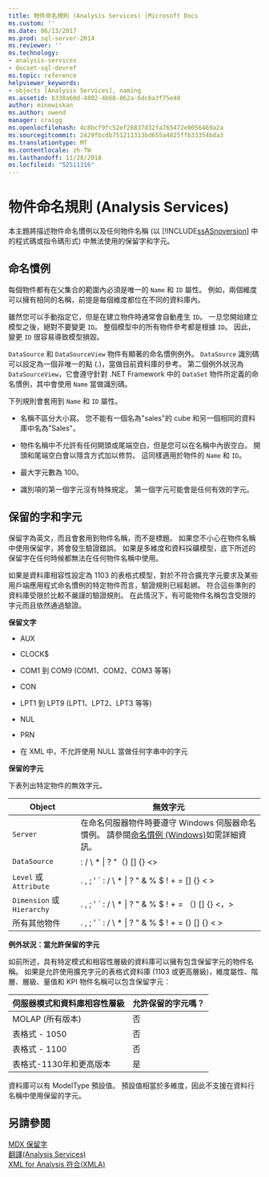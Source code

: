 ```yaml
---
title: 物件命名規則 (Analysis Services) |Microsoft Docs
ms.custom: ''
ms.date: 06/13/2017
ms.prod: sql-server-2014
ms.reviewer: ''
ms.technology:
- analysis-services
- docset-sql-devref
ms.topic: reference
helpviewer_keywords:
- objects [Analysis Services], naming
ms.assetid: b338a60d-4802-4b68-862a-6dc6a3f75e48
author: minewiskan
ms.author: owend
manager: craigg
ms.openlocfilehash: 4c8bcf9fc52ef26837d32fa765472e0056469a2a
ms.sourcegitcommit: 2429fbcdb751211313bd655a4825ffb33354bda3
ms.translationtype: MT
ms.contentlocale: zh-TW
ms.lasthandoff: 11/28/2018
ms.locfileid: "52511316"
---
```

# <a name="object-naming-rules-analysis-services"></a>物件命名規則 (Analysis Services)
  本主題將描述物件命名慣例以及任何物件名稱 (以 [!INCLUDE[ssASnoversion](../../../includes/ssasnoversion-md.md)] 中的程式碼或指令碼形式) 中無法使用的保留字和字元。  
  
##  <a name="bkmk_Names"></a> 命名慣例  
 每個物件都有在父集合的範圍內必須是唯一的 `Name` 和 `ID` 屬性。 例如，兩個維度可以擁有相同的名稱，前提是每個維度都位在不同的資料庫內。  
  
 雖然您可以手動指定它，但是在建立物件時通常會自動產生 `ID`。 一旦您開始建立模型之後，絕對不要變更 `ID`。 整個模型中的所有物件參考都是根據 `ID`。 因此，變更 `ID` 很容易導致模型損毀。  
  
 `DataSource` 和 `DataSourceView` 物件有顯著的命名慣例例外。 `DataSource` 識別碼可以設定為一個非唯一的點 (.)，當做目前資料庫的參考。 第二個例外狀況為 `DataSourceView`，它會遵守針對 .NET Framework 中的 `DataSet` 物件所定義的命名慣例，其中會使用 `Name` 當做識別碼。  
  
 下列規則會套用到 `Name` 和 `ID` 屬性。  
  
-   名稱不區分大小寫。 您不能有一個名為"sales"的 cube 和另一個相同的資料庫中名為"Sales"。  
  
-   物件名稱中不允許有任何開頭或尾端空白，但是您可以在名稱中內嵌空白。 開頭和尾端空白會以隱含方式加以修剪。 這同樣適用於物件的 `Name` 和 `ID`。  
  
-   最大字元數為 100。  
  
-   識別項的第一個字元沒有特殊規定。 第一個字元可能會是任何有效的字元。  
  
##  <a name="bkmk_reserved"></a> 保留的字和字元  
 保留字為英文，而且會套用到物件名稱，而不是標題。 如果您不小心在物件名稱中使用保留字，將會發生驗證錯誤。 如果是多維度和資料採礦模型，底下所述的保留字在任何時候都無法在任何物件名稱中使用。  
  
 如果是資料庫相容性設定為 1103 的表格式模型，對於不符合擴充字元要求及某些用戶端應用程式命名慣例的特定物件而言，驗證規則已經鬆綁。 符合這些準則的資料庫受限於比較不嚴謹的驗證規則。 在此情況下，有可能物件名稱包含受限的字元而且依然通過驗證。  
  
 **保留文字**  
  
-   AUX  
  
-   CLOCK$  
  
-   COM1 到 COM9 (COM1、COM2、COM3 等等)  
  
-   CON  
  
-   LPT1 到 LPT9 (LPT1、LPT2、LPT3 等等)  
  
-   NUL  
  
-   PRN  
  
-   在 XML 中，不允許使用 NULL 當做任何字串中的字元  
  
 **保留的字元**  
  
 下表列出特定物件的無效字元。  
  
|Object|無效字元|  
|------------|------------------------|  
|`Server`|在命名伺服器物件時要遵守 Windows 伺服器命名慣例。 請參閱[命名慣例 (Windows)](/windows/desktop/DNS/naming-conventions)如需詳細資訊。|  
|`DataSource`|: / \ * &#124; ? "（) [] {} <>|  
|`Level` 或 `Attribute`|. , ; ' ` : / \ * &#124; ? " & % $ ! + = [] {} \< >|  
|`Dimension` 或 `Hierarchy`|. , ; ' ` : / \ * &#124; ? " & % $ ! + = （) [] {} \<，>|  
|所有其他物件|. , ; ' ` : / \ * &#124; ? " & % $ ! + = () [] {} \< >|  
  
 **例外狀況：當允許保留的字元**  
  
 如前所述，具有特定模式和相容性層級的資料庫可以擁有包含保留字元的物件名稱。 如果是允許使用擴充字元的表格式資料庫 (1103 或更高層級)，維度屬性、階層、層級、量值和 KPI 物件名稱可以包含保留字元：  
  
|伺服器模式和資料庫相容性層級|允許保留的字元嗎？|  
|--------------------------------------------------|----------------------------------|  
|MOLAP (所有版本)|否|  
|表格式 - 1050|否|  
|表格式 - 1100|否|  
|表格式-1130年和更高版本|是|  
  
 資料庫可以有 ModelType 預設值。 預設值相當於多維度，因此不支援在資料行名稱中使用保留的字元。  
  
## <a name="see-also"></a>另請參閱  
 [MDX 保留字](/sql/mdx/mdx-reserved-words)   
 [翻譯&#40;Analysis Services&#41;](../../../analysis-services/translations-analysis-services.md)   
 [XML for Analysis 符合&#40;XMLA&#41;](https://docs.microsoft.com/bi-reference/xmla/xml-for-analysis-compliance-xmla)  
  
  
